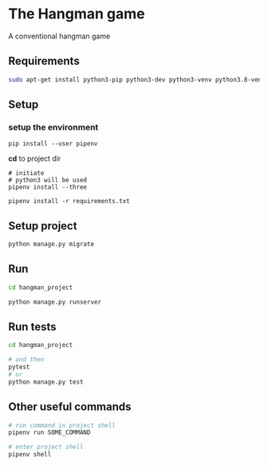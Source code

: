# The Hangman game

A conventional hangman game

## Requirements
```bash
sudo apt-get install python3-pip python3-dev python3-venv python3.8-venv
```

## Setup

### setup the environment
```
pip install --user pipenv
```
**cd** to project dir
```
# initiate
# python3 will be used
pipenv install --three

pipenv install -r requirements.txt
```
## Setup project

```bash
python manage.py migrate
```

## Run
```bash
cd hangman_project

python manage.py runserver
```

## Run tests
```bash
cd hangman_project

# and then
pytest
# or
python manage.py test
```

## Other useful commands

```bash
# run command in project shell
pipenv run SOME_COMMAND

# enter project shell
pipenv shell
```